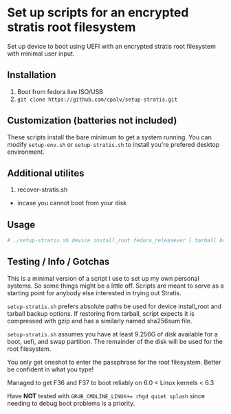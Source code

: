 # Set up scripts for an encrypted stratis root filesystem

Set up device to boot using UEFI with an encrypted stratis root filesystem with
minimal user input.

## Installation

1. Boot from fedora live ISO/USB 
2. `git clone https://github.com/cpalv/setup-stratis.git`

## Customization (batteries not included)

These scripts install the bare minimum to get a system running.
You can modify `setup-env.sh` or `setup-stratis.sh` to install
you're prefered desktop environment.

## Additional utilites

1. recover-stratis.sh
* incase you cannot boot from your disk

## Usage

```bash
# ./setup-stratis.sh device install_root fedora_releasever [ tarball backup ]
```

## Testing / Info / Gotchas

This is a minimal version of a script I use to set up my own personal systems.
So some things might be a little off.  Scripts are meant to serve as a starting point
for anybody else interested in trying out Stratis.

`setup-stratis.sh` prefers absolute paths be used for device install\_root and tarball backup options.
If restoring from tarball, script expects it is compressed with gzip and has a similarly named sha256sum file. 

`setup-stratis.sh` assumes you have at least 9.256G of disk available for a boot, uefi, and swap partition.
The remainder of the disk will be used for the root filesystem.

You only get oneshot to enter the passphrase for the root filesystem. Better be confident in what you type!

Managed to get F36 and F37 to boot reliably on 6.0 < Linux kernels < 6.3

Have **NOT** tested with `GRUB_CMDLINE_LINUX+= rhgd quiet splash` since needing to 
debug boot problems is a priority.
